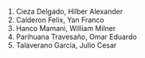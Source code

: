 1. Cieza Delgado, Hilber Alexander
2. Calderon Felix, Yan Franco
3. Hanco Mamani, William Milner
4. Parihuana Travesaño, Omar Eduardo
5. Talaverano Garcia, Julio Cesar
